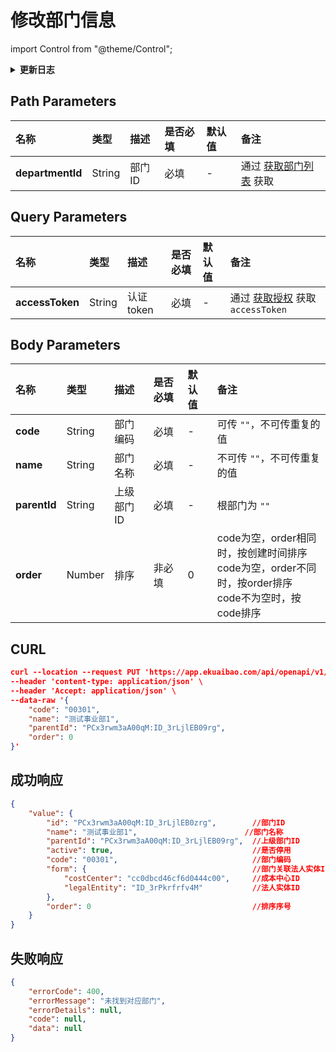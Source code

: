 # 修改部门信息

import Control from "@theme/Control";

<Control
method="PUT"
url="/api/openapi/v1/departments/update/$`departmentId`"
/>

<details>
  <summary><b>更新日志</b></summary>
  <div>

  [**1.6.0**](/docs/open-api/notice/update-log#160) -> 🐞 **成功响应** 中增加 `order`（排序序号）参数。<br/>

  </div>
</details>

## Path Parameters

| 名称 | 类型 | 描述 | 是否必填 | 默认值 | 备注 |
| :--- | :--- | :--- | :--- |:--- | :--- |
| **departmentId** | String | 部门ID | 必填 | - | 通过 [获取部门列表](/docs/open-api/corporation/get-departments) 获取 |

## Query Parameters

| 名称 | 类型 | 描述 | 是否必填 | 默认值 | 备注 |
| :--- | :--- | :--- | :--- |:--- | :--- |
| **accessToken** | String | 认证token | 必填 | - | 通过 [获取授权](/docs/open-api/getting-started/auth) 获取 `accessToken` |

## Body Parameters

| 名称 | 类型 | 描述 | 是否必填 | 默认值 | 备注 |
| :--- | :--- | :--- | :--- |:--- | :--- |
| **code**      | String  | 部门编码        | 必填  | - | 可传 `""`，不可传重复的值 |
| **name**      | String  | 部门名称        | 必填  | - | 不可传 `""`，不可传重复的值 |
| **parentId**  | String  | 上级部门ID      | 必填  | - | 根部门为 `""` |
| **order**     | Number  | 排序           | 非必填 | 0 | code为空，order相同时，按创建时间排序<br/>code为空，order不同时，按order排序<br/>code不为空时，按code排序 |

## CURL
```json
curl --location --request PUT 'https://app.ekuaibao.com/api/openapi/v1/departments/update/$PCx3rwm3aA00qM:ID_3rLjlEB0zrg?accessToken=ID_3rMfodi0LOM:PCx3rwm3aA00qM' \
--header 'content-type: application/json' \
--header 'Accept: application/json' \
--data-raw '{
    "code": "00301",
    "name": "测试事业部1",
    "parentId": "PCx3rwm3aA00qM:ID_3rLjlEB09rg",
    "order": 0
}'
```

## 成功响应
```json
{
    "value": {
        "id": "PCx3rwm3aA00qM:ID_3rLjlEB0zrg",        //部门ID
        "name": "测试事业部1",                        //部门名称
        "parentId": "PCx3rwm3aA00qM:ID_3rLjlEB09rg",  //上级部门ID
        "active": true,                               //是否停用
        "code": "00301",                              //部门编码
        "form": {                                     //部门关联法人实体ID和成本中心ID
            "costCenter": "cc0dbcd46cf6d0444c00",     //成本中心ID
            "legalEntity": "ID_3rPkrfrfv4M"           //法人实体ID
        },
        "order": 0                                    //排序序号
    }
}
```

## 失败响应
```json
{
    "errorCode": 400,
    "errorMessage": "未找到对应部门",
    "errorDetails": null,
    "code": null,
    "data": null
}
```
